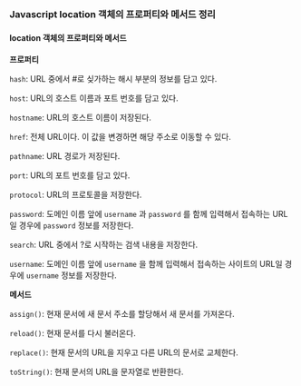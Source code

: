 ### Javascript location 객체의 프로퍼티와 메서드 정리

#### location 객체의 프로퍼티와 메서드

**프로퍼티**

`hash`: URL 중에서 #로 싲가하는 해시 부분의 정보를 담고 있다.

`host`: URL의 호스트 이름과 포트 번호를 담고 있다.

`hostname`: URL의 호스트 이름이 저장된다.

`href`: 전체 URL이다. 이 값을 변경하면 해당 주소로 이동할 수 있다.

`pathname`: URL 경로가 저장된다.

`port`: URL의 포트 번호를 담고 있다.

`protocol`: URL의 프로토콜을 저장한다.

`password`: 도메인 이름 앞에 `username` 과 `password` 를 함께 입력해서 접속하는 URL일 경우에 `password` 정보를 저장한다.

`search`: URL 중에서 ?로 시작하는 검색 내용을 저장한다.

`username`: 도메인 이름 앞에 `username` 을 함께 입력해서 접속하는 사이트의 URL일 경우에 `username` 정보를 저장한다.



**메서드**

`assign()`: 현재 문서에 새 문서 주소를 할당해서 새 문서를 가져온다.

`reload()`: 현재 문서를 다시 불러온다.

`replace()`: 현재 문서의 URL을 지우고 다른 URL의 문서로 교체한다.

`toString()`: 현재 문서의 URL을 문자열로 반환한다.